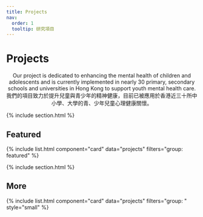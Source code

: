 ```yaml
---
title: Projects
nav:
  order: 1
  tooltip: 研究項目
---
```


# Projects

<center>Our project is dedicated to enhancing the mental health of children and adolescents and is currently implemented in nearly 30 primary, secondary schools and universities in Hong Kong to support youth mental health care.</center>
<center>我們的項目致力於提升兒童與青少年的精神健康，目前已被應用於香港近三十所中小學、大學的青、少年兒童心理健康關懷。</center>

<!--

-->

{% include section.html %}

## Featured

{% include list.html component="card" data="projects" filters="group: featured" %}

{% include section.html %}

## More

{% include list.html component="card" data="projects" filters="group: " style="small" %}

